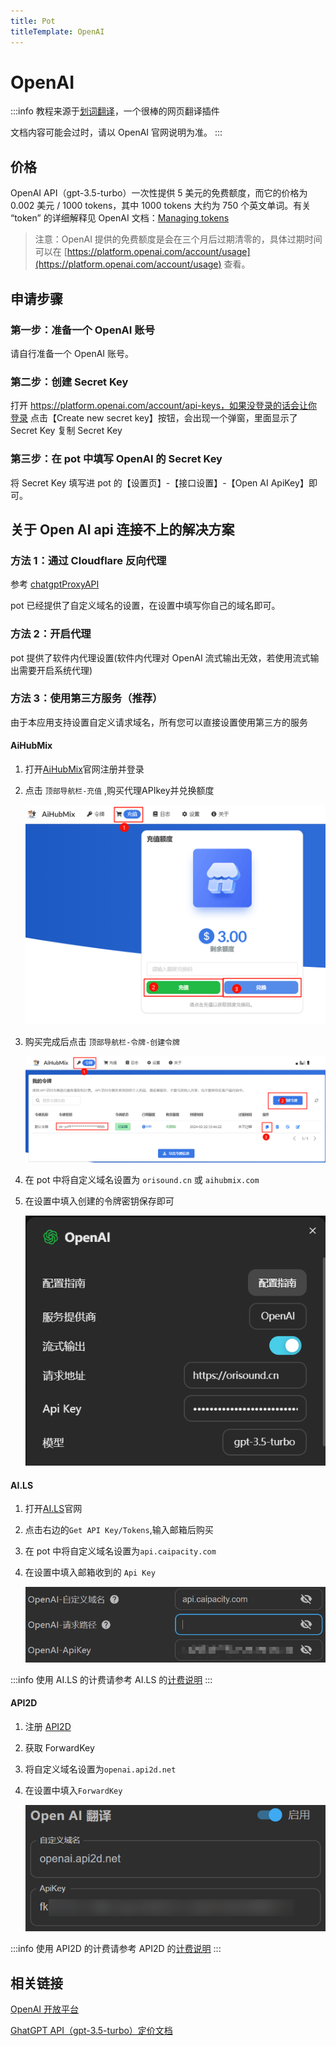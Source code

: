 ```yaml
---
title: Pot
titleTemplate: OpenAI
---
```


# OpenAI

:::info
教程来源于[划词翻译](https://hcfy.app/)，一个很棒的网页翻译插件

文档内容可能会过时，请以 OpenAI 官网说明为准。
:::

## 价格

OpenAI API（gpt-3.5-turbo）一次性提供 5 美元的免费额度，而它的价格为 0.002 美元 / 1000 tokens，其中 1000 tokens 大约为 750 个英文单词。有关 “token” 的详细解释见 OpenAI 文档：[Managing tokens](https://platform.openai.com/docs/guides/chat/managing-tokens)

> 注意：OpenAI 提供的免费额度是会在三个月后过期清零的，具体过期时间可以在 [https://platform.openai.com/account/usage](https://platform.openai.com/account/usage) 查看。

## 申请步骤

### 第一步：准备一个 OpenAI 账号

请自行准备一个 OpenAI 账号。

### 第二步：创建 Secret Key

打开 https://platform.openai.com/account/api-keys，如果没登录的话会让你登录
点击【Create new secret key】按钮，会出现一个弹窗，里面显示了 Secret Key
复制 Secret Key

### 第三步：在 pot 中填写 OpenAI 的 Secret Key

将 Secret Key 填写进 pot 的【设置页】-【接口设置】-【Open AI ApiKey】即可。

## 关于 Open AI api 连接不上的解决方案

### 方法 1：通过 Cloudflare 反向代理

参考 [chatgptProxyAPI](https://github.com/x-dr/chatgptProxyAPI)

pot 已经提供了自定义域名的设置，在设置中填写你自己的域名即可。

### 方法 2：开启代理

pot 提供了软件内代理设置(软件内代理对 OpenAI 流式输出无效，若使用流式输出需要开启系统代理)

### 方法 3：使用第三方服务（推荐）

由于本应用支持设置自定义请求域名，所有您可以直接设置使用第三方的服务

#### AiHubMix

1. 打开[AiHubMix](https://aihubmix.com/register?aff=trJY)官网注册并登录
2. 点击 `顶部导航栏-充值` ,购买代理APIkey并兑换额度

   ![AiHubMix](./asset/aihubmix1.png)

3. 购买完成后点击 `顶部导航栏-令牌-创建令牌`

   ![AiHubMix](./asset/aihubmix2.png)

4. 在 pot 中将自定义域名设置为 `orisound.cn` 或 `aihubmix.com`
5. 在设置中填入创建的令牌密钥保存即可

   ![AiHubMix](./asset/aihubmix3.png)

#### AI.LS

1. 打开[AI.LS](https://ai.ls/)官网
2. 点击右边的`Get API Key/Tokens`,输入邮箱后购买
3. 在 pot 中将自定义域名设置为`api.caipacity.com`
4. 在设置中填入邮箱收到的 `Api Key`

   ![AI.LS](./asset/ai.ls.png)

:::info
使用 AI.LS 的计费请参考 AI.LS 的[计费说明](https://ai.ls/?show-token-pricing=true)
:::

#### API2D

1. 注册 [API2D](https://api2d.com/r/186163)
2. 获取 ForwardKey
3. 将自定义域名设置为`openai.api2d.net`
4. 在设置中填入`ForwardKey`

   ![API2D](./asset/API2D.png)

:::info
使用 API2D 的计费请参考 API2D 的[计费说明](https://api2d.com/wiki/doc)
:::

## 相关链接

[OpenAI 开放平台](https://platform.openai.com/)

[GhatGPT API（gpt-3.5-turbo）定价文档](https://openai.com/pricing)
